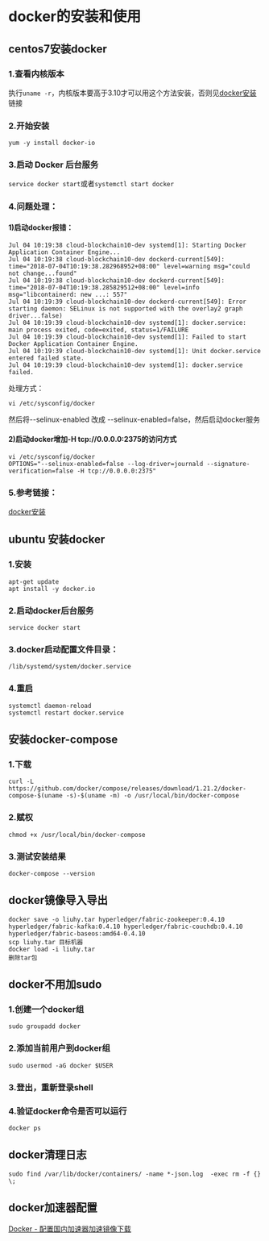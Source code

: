 # docker的安装和使用
## centos7安装docker
### 1.查看内核版本
执行`uname -r`，内核版本要高于3.10才可以用这个方法安装，否则见[docker安装](http://www.runoob.com/docker/centos-docker-install.html)链接
### 2.开始安装
	yum -y install docker-io
### 3.启动 Docker 后台服务
`service docker start`或者`systemctl start docker`
### 4.问题处理：
#### 1)启动docker报错：

    Jul 04 10:19:38 cloud-blockchain10-dev systemd[1]: Starting Docker Application Container Engine...
    Jul 04 10:19:38 cloud-blockchain10-dev dockerd-current[549]: time="2018-07-04T10:19:38.282968952+08:00" level=warning msg="could not change...found"
    Jul 04 10:19:38 cloud-blockchain10-dev dockerd-current[549]: time="2018-07-04T10:19:38.285829512+08:00" level=info msg="libcontainerd: new ...: 557"
    Jul 04 10:19:39 cloud-blockchain10-dev dockerd-current[549]: Error starting daemon: SELinux is not supported with the overlay2 graph driver...false)
    Jul 04 10:19:39 cloud-blockchain10-dev systemd[1]: docker.service: main process exited, code=exited, status=1/FAILURE
    Jul 04 10:19:39 cloud-blockchain10-dev systemd[1]: Failed to start Docker Application Container Engine.
    Jul 04 10:19:39 cloud-blockchain10-dev systemd[1]: Unit docker.service entered failed state.
    Jul 04 10:19:39 cloud-blockchain10-dev systemd[1]: docker.service failed.
处理方式：

	vi /etc/sysconfig/docker

然后将--selinux-enabled 改成 --selinux-enabled=false，然后启动docker服务
#### 2)启动docker增加-H tcp://0.0.0.0:2375的访问方式
	vi /etc/sysconfig/docker
	OPTIONS="--selinux-enabled=false --log-driver=journald --signature-verification=false -H tcp://0.0.0.0:2375"

### 5.参考链接：
[docker安装](http://www.runoob.com/docker/centos-docker-install.html)
## ubuntu 安装docker
### 1.安装
	apt-get update
	apt install -y docker.io
### 2.启动docker后台服务
	service docker start
### 3.docker启动配置文件目录：
	/lib/systemd/system/docker.service
### 4.重启
	systemctl daemon-reload
	systemctl restart docker.service
## 安装docker-compose
### 1.下载
	curl -L https://github.com/docker/compose/releases/download/1.21.2/docker-compose-$(uname -s)-$(uname -m) -o /usr/local/bin/docker-compose
### 2.赋权
	chmod +x /usr/local/bin/docker-compose
### 3.测试安装结果
	docker-compose --version

## docker镜像导入导出
	docker save -o liuhy.tar hyperledger/fabric-zookeeper:0.4.10 hyperledger/fabric-kafka:0.4.10 hyperledger/fabric-couchdb:0.4.10 hyperledger/fabric-baseos:amd64-0.4.10
	scp liuhy.tar 目标机器
	docker load -i liuhy.tar
	删除tar包

## docker不用加sudo
### 1.创建一个docker组 
	sudo groupadd docker
### 2.添加当前用户到docker组 
	sudo usermod -aG docker $USER
### 3.登出，重新登录shell
### 4.验证docker命令是否可以运行
	docker ps 

## docker清理日志
	sudo find /var/lib/docker/containers/ -name *-json.log  -exec rm -f {} \;

## docker加速器配置
[Docker - 配置国内加速器加速镜像下载](https://www.cnblogs.com/atuotuo/p/6264800.html)